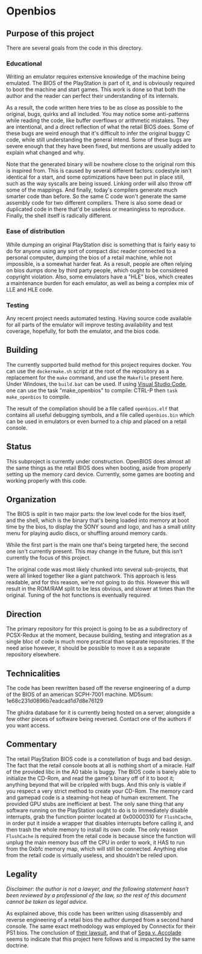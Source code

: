# Openbios

## Purpose of this project

There are several goals from the code in this directory.

### Educational

Writing an emulator requires extensive knowledge of the machine being emulated. The BIOS of the PlayStation is part of it, and is obviously required to boot the machine and start games. This work is done so that both the author and the reader can perfect their understanding of its internals.

As a result, the code written here tries to be as close as possible to the original, bugs, quirks and all included. You may notice some anti-patterns while reading the code, like buffer overflows or arithmetic mistakes. They are intentional, and a direct reflection of what the retail BIOS does. Some of these bugs are weird enough that it's difficult to infer the original buggy C code, while still understanding the general intend. Some of these bugs are severe enough that they have been fixed, but mentions are usually added to explain what changed and why.

Note that the generated binary will be nowhere close to the original rom this is inspired from. This is caused by several different factors: codestyle isn't identical for a start, and some optimizations have been put in place still, such as the way syscalls are being issued. Linking order will also throw off some of the mappings. And finally, today's compilers generate much smarter code than before. So the same C code won't generate the same assembly code for two different compilers. There is also some dead or duplicated code in there that'd be useless or meaningless to reproduce. Finally, the shell itself is radically different.

### Ease of distribution

While dumping an original PlayStation disc is something that is fairly easy to do for anyone using any sort of compact disc reader connected to a personal computer, dumping the bios of a retail machine, while not impossible, is a somewhat harder feat. As a result, people are often relying on bios dumps done by third party people, which ought to be considered copyright violation. Also, some emulators have a "HLE" bios, which creates a maintenance burden for each emulator, as well as being a complex mix of LLE and HLE code.

### Testing

Any recent project needs automated testing. Having source code available for all parts of the emulator will improve testing availability and test coverage, hopefully, for both the emulator, and the bios code.

## Building

The currently supported build method for this project requires docker. You can use the `dockermake.sh` script at the root of the repository as a replacement for the `make` command, and use the `Makefile` present here. Under Windows, the `build.bat` can be used. If using [Visual Studio Code](https://code.visualstudio.com/), one can use the task "make_openbios" to compile: CTRL-P then `task make_openbios` to compile.

The result of the compilation should be a file called `openbios.elf` that contains all useful debugging symbols, and a file called `openbios.bin` which can be used in emulators or even burned to a chip and placed on a retail console.

## Status

This subproject is currently under construction. OpenBIOS does almost all the same things as the retail BIOS does when booting, aside from properly setting up the memory card device. Currently, some games are booting and working properly with this code.

## Organization

The BIOS is split in two major parts: the low level code for the bios itself, and the shell, which is the binary that's being loaded into memory at boot time by the bios, to display the SONY sound and logo, and has a small utility menu for playing audio discs, or shuffling around memory cards.

While the first part is the main one that's being targeted here, the second one isn't currently present. This may change in the future, but this isn't currently the focus of this project.

The original code was most likely chunked into several sub-projects, that were all linked together like a giant patchwork. This approach is less readable, and for this reason, we're not going to do this. However this will result in the ROM/RAM split to be less obvious, and slower at times than the original. Tuning of the hot functions is eventually required.

## Direction

The primary repository for this project is going to be as a subdirectory of PCSX-Redux at the moment, because building, testing and integration as a single bloc of code is much more practical than separate repositories. If the need arise however, it should be possible to move it as a separate repository elsewhere.

## Technicalities

The code has been rewritten based off the reverse engineering of a dump of the BIOS of an american SCPH-7001 machine. MD5sum: 1e68c231d0896b7eadcad1d7d8e76129

The ghidra database for it is currently being hosted on a server, alongside a few other pieces of software being reversed. Contact one of the authors if you want access.

## Commentary

The retail PlayStation BIOS code is a constellation of bugs and bad design. The fact that the retail console boots at all is nothing short of a miracle. Half of the provided libc in the A0 table is buggy. The BIOS code is barely able to initialize the CD-Rom, and read the game's binary off of it to boot it; anything beyond that will be crippled with bugs. And this only is viable if you respect a very strict method to create your CD-Rom. The memory card and gamepad code is a steaming-hot heap of human excrement. The provided GPU stubs are inefficient at best. The only sane thing that any software running on the PlayStation ought to do is to immediately disable interrupts, grab the function pointer located at 0x00000310 for `FlushCache`, in order put it inside a wrapper that disables interrupts before calling it, and then trash the whole memory to install its own code. The only reason `FlushCache` is required from the retail code is because since the function will unplug the main memory bus off the CPU in order to work, it HAS to run from the 0xbfc memory map, which will still be connected. Anything else from the retail code is virtually useless, and shouldn't be relied upon.

## Legality

*Disclaimer: the author is not a lawyer, and the following statement hasn't been reviewed by a professional of the law, so the rest of this document cannot be taken as legal advice.* 

As explained above, this code has been written using disassembly and reverse engineering of a retail bios the author dumped from a second hand console. The same exact methodology was employed by Connectix for their PS1 bios. The conclusion of [their lawsuit](https://en.wikipedia.org/wiki/Sony_Computer_Entertainment,_Inc._v._Connectix_Corp.), and that of [Sega v. Accolade](https://en.wikipedia.org/wiki/Sega_Enterprises,_Ltd._v._Accolade,_Inc.) seems to indicate that this project here follows and is impacted by the same doctrine.
